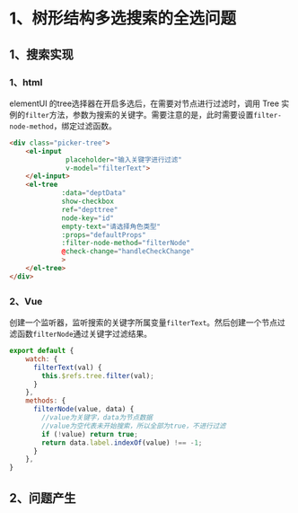 # 1、树形结构多选搜索的全选问题

## 1、搜索实现

### 1、html

elementUI 的tree选择器在开启多选后，在需要对节点进行过滤时，调用 Tree 实例的`filter`方法，参数为搜索的关键字。需要注意的是，此时需要设置`filter-node-method`，绑定过滤函数。

```html
<div class="picker-tree">
    <el-input
              placeholder="输入关键字进行过滤"
              v-model="filterText">
    </el-input>
    <el-tree
             :data="deptData"
             show-checkbox
             ref="depttree"
             node-key="id"
             empty-text="请选择角色类型"
             :props="defaultProps"
             :filter-node-method="filterNode"
             @check-change="handleCheckChange"
             >
    </el-tree>
</div>
```

### 2、Vue

创建一个监听器，监听搜索的关键字所属变量`filterText`。然后创建一个节点过滤函数`filterNode`通过关键字过滤结果。

```javascript
export default {
    watch: {
      filterText(val) {
        this.$refs.tree.filter(val);
      }
    },
    methods: {
      filterNode(value, data) {
        //value为关键字，data为节点数据
        //value为空代表未开始搜索，所以全部为true，不进行过滤
        if (!value) return true;
        return data.label.indexOf(value) !== -1;
      }
    },
}
```

## 2、问题产生

